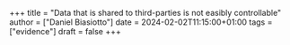 +++
title = "Data that is shared to third-parties is not easibly controllable"
author = ["Daniel Biasiotto"]
date = 2024-02-02T11:15:00+01:00
tags = ["evidence"]
draft = false
+++
